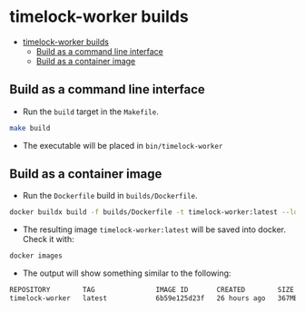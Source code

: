 # timelock-worker builds

- [timelock-worker builds](#timelock-worker-builds)
  - [Build as a command line interface](#build-as-a-command-line-interface)
  - [Build as a container image](#build-as-a-container-image)

## Build as a command line interface

- Run the `build` target in the `Makefile`.

```bash
make build
```

- The executable will be placed in `bin/timelock-worker`

## Build as a container image

- Run the `Dockerfile` build in `builds/Dockerfile`.

```bash
docker buildx build -f builds/Dockerfile -t timelock-worker:latest --load .
```

- The resulting image `timelock-worker:latest` will be saved into docker. Check it with:

```bash
docker images
```

- The output will show something similar to the following:

```bash
REPOSITORY        TAG               IMAGE ID       CREATED        SIZE
timelock-worker   latest            6b59e125d23f   26 hours ago   367MB
```
